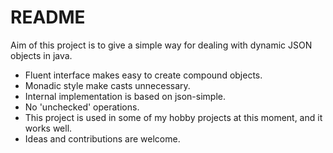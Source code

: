 # README #

Aim of this project is to give a simple way for dealing with dynamic JSON objects in java.

* Fluent interface makes easy to create compound objects.
* Monadic style make casts unnecessary.
* Internal implementation is based on json-simple.
* No 'unchecked' operations.
* This project is used in some of my hobby projects at this moment, and it works well.
* Ideas and contributions are welcome.
